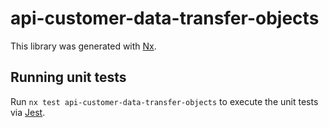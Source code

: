 # api-customer-data-transfer-objects

This library was generated with [Nx](https://nx.dev).

## Running unit tests

Run `nx test api-customer-data-transfer-objects` to execute the unit tests via [Jest](https://jestjs.io).
